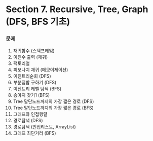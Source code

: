 # Section 7. Recursive, Tree, Graph (DFS, BFS 기초)

### 문제
1. 재귀함수 (스택프레임)
2. 이진수 출력 (재귀)
3. 팩토리얼
4. 피보나치 재귀 (메모이제이션)
5. 이진트리순회 (DFS)
6. 부분집합 구하기 (DFS)
7. 이진트리 레벨 탐색 (BFS)
8. 송아지 찾기1 (BFS)
9. Tree 말단노드까지의 가장 짧은 경로 (DFS)
10. Tree 말단노드까지의 가장 짧은 경로 (BFS)
11. 그래프와 인접행렬
12. 경로탐색 (DFS)
13. 경로탐색 (인접리스트, ArrayList)
14. 그래프 최단거리 (BFS)
